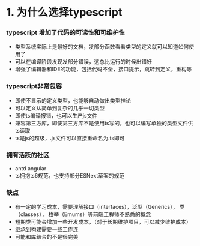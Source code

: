 # 1. 为什么选择typescript

### typescript 增加了代码的可读性和可维护性

- 类型系统实际上是最好的文档，发部分函数看看类型的定义就可以知道如何使用了
- 可以在编译阶段发现发部分错误，这总比运行的时候出错好
- 增强了编辑器和IDE的功能，包括代码不全，接口提示，跳转到定义，重构等

### typescript非常包容

- 即使不显示的定义类型，也能够自动做出类型推论
- 可以定义从简单到复杂的几乎一切类型
- 即使ts编译报错，也可以生产js文件
- 兼容第三方库，即使第三方库不是使用ts写的，也可以编写单独的类型文件供ts读取
- ts是js的超级，.js文件可以直接重命名为.ts即可

### 拥有活跃的社区

- antd angular
- ts拥抱ts6规范，也支持部分ESNext草案的规范

### 缺点

- 有一定的学习成本，需要理解接口（interfaces），泛型（Generics）， 类（classes）， 枚举（Emums）等前端工程师不熟悉的概念
- 短期类可能会增加一些开发成本，（对于长期维护项目，可以减少维护成本）
- 继承到构建需要一些工作连
- 可能和库结合的不是很完美

